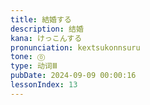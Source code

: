 ```yaml
---
title: 結婚する
description: 结婚
kana: けっこんする
pronunciation: kextsukonnsuru
tone: ⓪
type: 动词Ⅲ
pubDate: 2024-09-09 00:00:16
lessonIndex: 13
---
```

